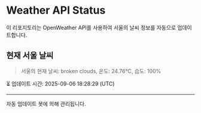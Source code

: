 
# Weather API Status

이 리포지토리는 OpenWeather API를 사용하여 서울의 날씨 정보를 자동으로 업데이트합니다.

## 현재 서울 날씨
> 서울의 현재 날씨: broken clouds, 온도: 24.76°C, 습도: 100%

⏳ 업데이트 시간: 2025-09-06 18:28:29 (UTC)

---
자동 업데이트 봇에 의해 관리됩니다.
